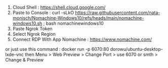 1. Cloud Shell : https://shell.cloud.google.com/
2. Paste to Console : curl -sLkO https://raw.githubusercontent.com/nata-monisch/Nomachine-Windows10/refs/heads/main/nomachine-windows10.sh ; bash nomachinewindows10
3. Paste Ngrok Token
4. Select Ngrok Region
5. Connect RDP With App Nomachine : https://www.nomachine.com/

or just use this command : docker run -p 6070:80 dorowu/ubuntu-desktop-lxde-vnc
then Menu > Web Preview > Change Port > use 6070 or smth > Change & Preview
